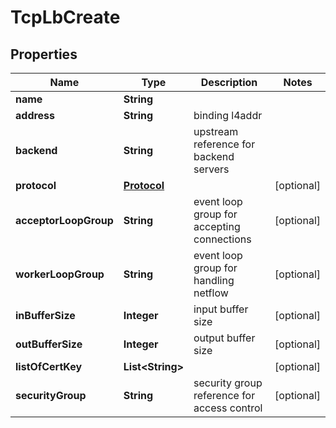 
# TcpLbCreate

## Properties
Name | Type | Description | Notes
------------ | ------------- | ------------- | -------------
**name** | **String** |  | 
**address** | **String** | binding l4addr | 
**backend** | **String** | upstream reference for backend servers | 
**protocol** | [**Protocol**](Protocol.md) |  |  [optional]
**acceptorLoopGroup** | **String** | event loop group for accepting connections |  [optional]
**workerLoopGroup** | **String** | event loop group for handling netflow |  [optional]
**inBufferSize** | **Integer** | input buffer size |  [optional]
**outBufferSize** | **Integer** | output buffer size |  [optional]
**listOfCertKey** | **List&lt;String&gt;** |  |  [optional]
**securityGroup** | **String** | security group reference for access control |  [optional]



